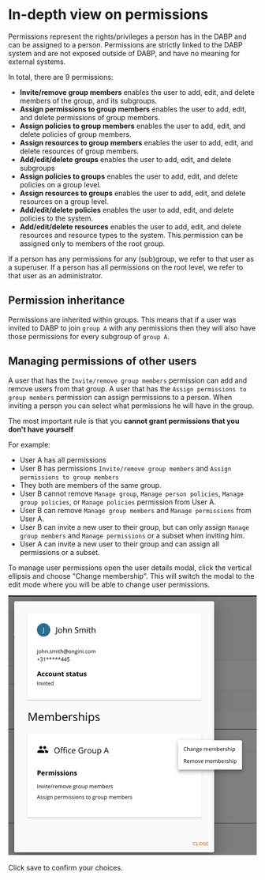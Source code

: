# In-depth view on permissions
Permissions represent the rights/privileges a person has in the DABP and can be assigned to a person.
Permissions are strictly linked to the DABP system and are not exposed outside of DABP, and have no meaning for external systems. 

In total, there are 9 permissions:

- **Invite/remove group members** enables the user to add, edit, and delete members of the group, and its subgroups.
- **Assign permissions to group members** enables the user to add, edit, and delete permissions of group members.
- **Assign policies to group members** enables the user to add, edit, and delete policies of group members.
- **Assign resources to group members** enables the user to add, edit, and delete resources of group members.
- **Add/edit/delete groups** enables the user to add, edit, and delete subgroups
- **Assign policies to groups** enables the user to add, edit, and delete policies on a group level.
- **Assign resources to groups** enables the user to add, edit, and delete resources on a group level.
- **Add/edit/delete policies** enables the user to add, edit, and delete policies to the system.
- **Add/edit/delete resources** enables the user to add, edit, and delete resources and resource types to the system.
This permission can be assigned only to members of the root group.

If a person has any permissions for any (sub)group, we refer to that user as a superuser.
If a person has all permissions on the root level, we refer to that user as an administrator.

## Permission inheritance
Permissions are inherited within groups. 
This means that if a user was invited to DABP to join `group A` with any permissions then they will also have 
those permissions for every subgroup of `group A`.

## Managing permissions of other users
A user that has the `Invite/remove group members` permission can add and remove users from that group.
A user that has the `Assign permissions to group members` permission can assign permissions to a person.
When inviting a person you can select what permissions he will have in the group. 

The most important rule is that you **cannot grant permissions that you don't have yourself**

For example:  

- User A has all permissions  
- User B has permissions `Invite/remove group members` and `Assign permissions to group members`  
- They both are members of the same group.  
- User B cannot remove `Manage group`, `Manage person policies`, `Manage group policies`, or `Manage policies` permission from User A.  
- User B can remove `Manage group members` and `Manage permissions` from User A.  
- User B can invite a new user to their group, but can only assign `Manage group members` and `Manage permissions` or a subset when inviting him.  
- User A can invite a new user to their group and can assign all permissions or a subset.

To manage user permissions open the user details modal, click the vertical ellipsis and choose "Change membership".
This will switch the modal to the edit mode where you will be able to change user permissions.

![edit person dialog](../../img/edit-person.png)

Click save to confirm your choices.
